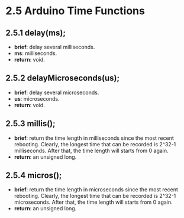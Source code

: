 # 2.5 Arduino Time Functions

## 2.5.1 delay(ms);
* **brief**: delay several milliseconds.
* **ms**: milliseconds.
* **return**: void.

## 2.5.2 delayMicroseconds(us);
* **brief**: delay several microseconds.
* **us**: microseconds.
* **return**: void.

## 2.5.3 millis();
* **brief**: return the time length in milliseconds since the most recent rebooting. Clearly, the longest time that can be recorded is 2^32-1 milliseconds. After that, the time length will starts from 0 again.
* **return**: an unsigned long.

## 2.5.4 micros();
* **brief**: return the time length in microseconds since the most recent rebooting. Clearly, the longest time that can be recorded is 2^32-1 microseconds. After that, the time length will starts from 0 again.
* **return**: an unsigned long.
